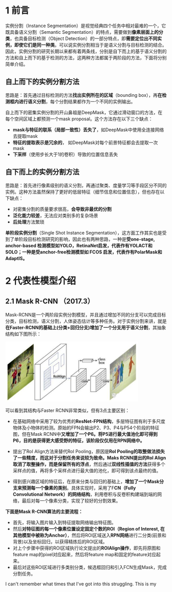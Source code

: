 # 1 前言

实例分割（Instance Segmentation）是视觉经典四个任务中相对最难的一个，它既具备语义分割（Semantic Segmentation）的特点，需要做到**像素层面上的分类**，也具备目标检测（Object Detection）的一部分特点，即**需要定位出不同实例，即使它们是同一种类**。可以说实例分割相当于是语义分割与目标检测的结合。因此，实例分割的研究长期以来都有着两条线，分别是自下而上的基于语义分割的方法和自上而下的基于检测的方法，这两种方法都属于两阶段的方法，下面将分别简单介绍。

## 自上而下的实例分割方法

思路是：首先通过目标检测的方法**找出实例所在的区域**（bounding box），再**在检测框内进行语义分割**，每个分割结果都作为一个不同的实例输出。

自上而下的密集实例分割的开山鼻祖是DeepMask，它通过滑动窗口的方法，在每个空间区域上都预测一个mask proposal。这个方法存在以下三个缺点：

- **mask与特征的联系（局部一致性）丢失了**，如DeepMask中使用全连接网络去提取mask
- **特征的提取表示是冗余的**， 如DeepMask对每个前景特征都会去提取一次mask
- **下采样**（使用步长大于1的卷积）导致的位置信息丢失

## 自下而上的实例分割方法

思路是：首先进行像素级别的语义分割，再通过聚类、度量学习等手段区分不同的实例。这种方法虽然保持了更好的低层特征（细节信息和位置信息），但也存在以下缺点：

- 对密集分割的质量要求很高，**会导致非最优的分割**
- **泛化能力较差**，无法应对类别多的复杂场景
- **后处理**方法繁琐

**单阶段实例分割**（Single Shot Instance Segmentation），这方面工作其实也是受到了单阶段目标检测研究的影响，因此也有两种思路，一种是**受one-stage, anchor-based 检测模型如YOLO，RetinaNet启发，代表作有YOLACT和SOLO；一种是受anchor-free检测模型如 FCOS 启发，代表作有PolarMask和AdaptIS。**

# 2 代表性模型介绍

## 2.1 Mask R-CNN （2017.3）

Mask-RCNN是一个两阶段实例分割模型，并且通过增加不同的分支可以完成目标分类，目标检测，语义分割，人体姿态估计等多种任务。对于实例分割来讲，就是**在Faster-RCNN的基础上(分类+回归分支)增加了一个分支用于语义分割**，其抽象结构如下图所示：

<img src="./.assets/image-20230730233549788.png" alt="image-20230730233549788" style="zoom:50%;" />

可以看到其结构与Faster RCNN非常类似，但有3点主要区别：

- 在基础网络中采用了较为优秀的**ResNet-FPN结构**，多层特征图有利于多尺度物体及小物体的检测。原始的FPN会输出P2、P3、P4与P54个阶段的特征图，但在Mask RCNN中**又增加了一个P6。将P5进行最大值池化即可得到P6，目的是获得更大感受野的特征，该阶段仅仅用在RPN网络中。**



- 提出了RoI Align方法来替代RoI Pooling，原因是**RoI Pooling的取整做法损失了一些精度，而这对于分割任务来说较为致命。**Maks RCNN提出的RoI Align取消了取整操作，而是**保留所有的浮点**，然后通过**双线性插值的方法**获得多个采样点的值，再将多个采样点进行最大值的池化，即可得到该点最终的值。
- 得到感兴趣区域的特征后，在原来分类与回归的基础上，**增加了一个Mask分支来预测每一个像素的类别**。具体实现时，采用了F**CN（Fully Convolutional Network）的网络结构**，利用卷积与反卷积构建端到端的网络，最后对每一个像素分类，实现了较好的分割效果。

**下面是Mask R-CNN算法的主要流程：**

- 首先，将输入图片输入到特征提取网络输出特征图。
- 然后**对特征图的每一个像素位置设定固定个数的ROI（Region of Interest, 在其他模型中被称为Anchor）**，然后将ROI区域送入**RPN网络**进行二分类(前景和背景)以及坐标回归，以获得精炼后的ROI区域。
- 对上个步骤中获得的ROI区域执行论文提出的**ROIAlign操作**，即先将原图和feature map的pixel对应起来，然后将feature map和固定的feature对应起来。
- 最后对这些ROI区域进行多类别分类，候选框回归和引入FCN生成Mask，完成分割任务。

I can't remember what times that I've got into this struggling. This is my 